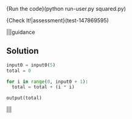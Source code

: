 {Run the code}(python run-user.py squared.py)

{Check It!|assessment}(test-147869595)

|||guidance
## Solution
```python
input0 = input0(5)
total = 0

for i in range(0, input0 + 1):
  total = total + (i * i)

output(total)
```
|||